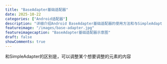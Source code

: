 ```yaml
---
title: "BaseAdapter基础适配器"
date: 2025-10-22
categories: ["Android适配器"]
description: "详细介绍Android BaseAdapter基础适配器的使用方法和与SimpleAdapter的区别，可以自定义调整元素内容"
featureimage: "/images/base-adapter.jpg"
featureimagecaption: "BaseAdapter基础适配器示意图"
draft: false
showComments: true
---
```


和SimpleAdapter的区别是，可以调整某个想要调整的元素的内容